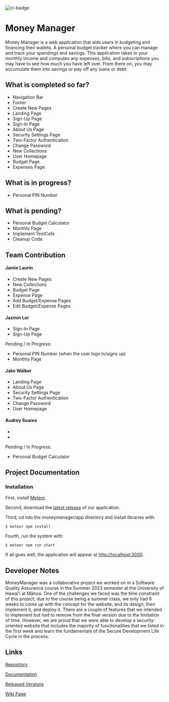 ![ci-badge](https://github.com/3J-A/MoneyManager/actions/workflows/ci.yml/badge.svg)

# Money Manager 

Money Manager is a web application that aids users in budgeting and financing their wallets. A personal budget tracker where you can manage and track your spendings and savings. This application takes in your monthly income and computes any expenses, bills, and subscriptions you may have to see how much you have left over. From there on, you may accumulate them into savings or pay off any loans or debt.  

## What is completed so far?
* Navigation Bar
* Footer
* Create New Pages
* Landing Page
* Sign-Up Page
* Sign-In Page
* About Us Page
* Security Settings Page
* Two-Factor Authentication
* Change Password
* New Collections
* User Homepage
* Budget Page
* Expenses Page

## What is in progress?
* Personal PIN Number

## What is pending? 
* Personal Budget Calculator
* Monthly Page
* Implement TestCafe
* Cleanup Code

## Team Contribution 
#### Jamie Laurin 
* Create New Pages
* New Collections
* Budget Page
* Expense Page
* Add Budget/Expense Pages
* Edit Budget/Expense Pages

#### Jazmin Lor 
* Sign-In Page
* Sign-Up Page

Pending / In Progress: 
* Personal PIN Number (when the user logs in/signs up)
* Monthly Page

#### Jake Walker
* Landing Page
* About Us Page
* Security Settings Page
* Two-Factor Authentication
* Change Password
* User Homepage

#### Audrey Soares 
*
*

Pending / In Progress: 
* Personal Budget Calculator

## Project Documentation

### Installation 

First, install <a href="https://docs.meteor.com/install.html">Meteor</a>.

Second, download the [latest release](https://github.com/3J-A/MoneyManager/releases) of our application. 

Third, cd into the moneymanager/app directory and install libraries with:
```
$ meteor npm install
```

Fourth, run the system with:
```
$ meteor npm run start
```

If all goes well, the application will appear at <a href="http://localhost:3000">http://localhost:3000</a>.

## Developer Notes

MoneyManager was a collaborative project we worked on in a Software Quality Assurance course in the Summer 2023 semester at the University of Hawai’i at Mānoa. One of the challenges we faced was the time constraint of this project; due to the course being a summer class, we only had 6 weeks to come up with the concept for the website, and its design, then implement it, and deploy it. There are a couple of features that we intended to implement but had to remove from the final version due to the limitation of time. However, we are proud that we were able to develop a security-oriented website that includes the majority of functionalities that we listed in the first week and learn the fundamentals of the Secure Development Life Cycle in the process.

## Links
<a href="https://github.com/3J-A/MoneyManager">Repository</a>

<a href="https://github.com/3J-A/MoneyManager/blob/main/documentation.pdf">Documentation</a>

<a href="https://github.com/3J-A/MoneyManager/releases">Released Versions</a>

<a href="https://github.com/3J-A/MoneyManager/wiki">Wiki Page</a>
